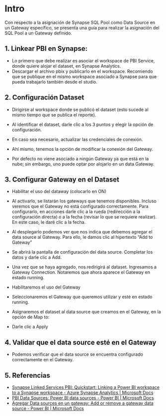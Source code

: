 # Intro
Con respecto a la asignación de Synapse SQL Pool como Data Source en un Gateway específico, se presenta una guía para realizar la asignación del SQL Pool a un Gateway definido.
## 1.	Linkear PBI en Synapse:
-	Lo primero que debe realizar es asociar el workspace de PBI Service, donde quiere alojar el dataset, en Synapse Analytics.
-	Descargar el archivo pbix y publicarlo en el workspace. Recomiendo que se publique en el mismo workspace asociado a Synapse para que pueda trabajarlo también desde el studio.
## 2.	Configuración Dataset
-	Dirigirse al workspace donde se publicó el dataset (esto sucede al mismo tiempo que se publica el reporte).
-	Al identificar el dataset, darle clic a los 3 puntos y elegir la opción de configuración.
 

-	En caso sea necesario, actualizar las credenciales de conexión.
 
-	Ahí mismo, tenemos la opción de modificar la conexión del Gateway.
 
-	Por defecto no viene asociado a ningún Gateway ya que está en la nube; sin embargo, uno puede optar por alojarlo en un data Gateway.
## 3.	Configurar Gateway en el Dataset
-	Habilitar el uso del dataway (colocarlo en ON)
 
-	Al activarlo, se listarán los gateways que tenemos disponibles. Incluso veremos que el Gateway no está configurado correctamente. Para configurarlo, en acciones darle clic a la rueda (redirección a la configuración directa) o a la fecha (revisar lo que se requiere realizar). En este caso, le daré clic a la fecha.
 
-	Al desplegarlo podemos ver que nos indica que debemos agregar el data source al Gateway. Para ello, le damos clic al hipertexto “Add to Gateway”
 
-	Se abrirá la pantalla de configuración del data source. Completar los datos y darle clic a Add.
 
-	Una vez que se haya agregado, nos redirigirá al dataset. Ingresamos a Gateway Connection. Notaremos que ahora aparece el Gateway en estado running.

-	Habilitaremos el uso del Gateway
 
-	Seleccionaremos el Gateway que queremos utilizar y esté en estado running.
 
-	Asignaremos el dataset al data source que creamos en el Gateway, en la opción de Map to:

-	Darle clic a Apply
 
## 4.	Validar que el data source esté en el Gateway
-	Podemos verificar que el data source se encuentra configurado correctamente en el Gateway.
 
## 5.	Referencias
-	[Synapse Linked Services PBI: Quickstart: Linking a Power BI workspace to a Synapse workspace - Azure Synapse Analytics | Microsoft Docs](https://docs.microsoft.com/en-us/azure/synapse-analytics/quickstart-power-bi)
-	[PBI Data Sources: Power BI data sources - Power BI | Microsoft Docs](https://docs.microsoft.com/en-us/power-bi/connect-data/power-bi-data-sources)
-	[Agregar Data sources en un gateway: Add or remove a gateway data source - Power BI | Microsoft Docs](https://docs.microsoft.com/en-us/power-bi/connect-data/service-gateway-data-sources)
